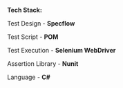 **Tech Stack:**

Test Design - **Specflow**

Test Script - **POM**

Test Execution - **Selenium WebDriver**

Assertion Library - **Nunit**

Language - **C#**
